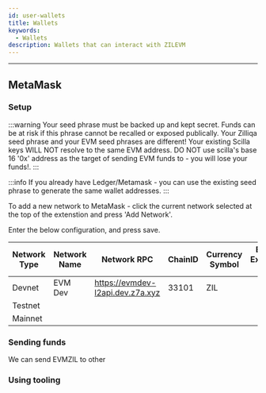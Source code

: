 ```yaml
---
id: user-wallets
title: Wallets
keywords:
  - Wallets
description: Wallets that can interact with ZILEVM
---
```


---

## MetaMask

### Setup


:::warning
Your seed phrase must be backed up and kept secret.
Funds can be at risk if this phrase cannot be recalled or exposed publically.
Your Zilliqa seed phrase and your EVM seed phrases are different! Your existing Scilla keys WILL NOT resolve to the same EVM address. DO NOT use scilla's base 16 '0x' address as the target of sending EVM funds to - you will lose your funds!.
:::

:::info
If you already have Ledger/Metamask - you can use the existing seed phrase to generate the same wallet addresses.
:::

To add a new network to MetaMask - click the current network selected at the top of the extenstion and press 'Add Network'.

Enter the below configuration, and press save.

| Network Type | Network Name  | Network RPC                       | ChainID | Currency Symbol | Block Explorer URL |
|--------------|---------------|-----------------------------------|---------|-----------------|--------------------|
| Devnet       | EVM Dev       | https://evmdev-l2api.dev.z7a.xyz  | 33101   | ZIL             |                    |
| Testnet      |               |                                   |         |                 |                    |
| Mainnet      |               |                                   |         |                 |                    |

### Sending funds

We can send EVMZIL to other


### Using tooling